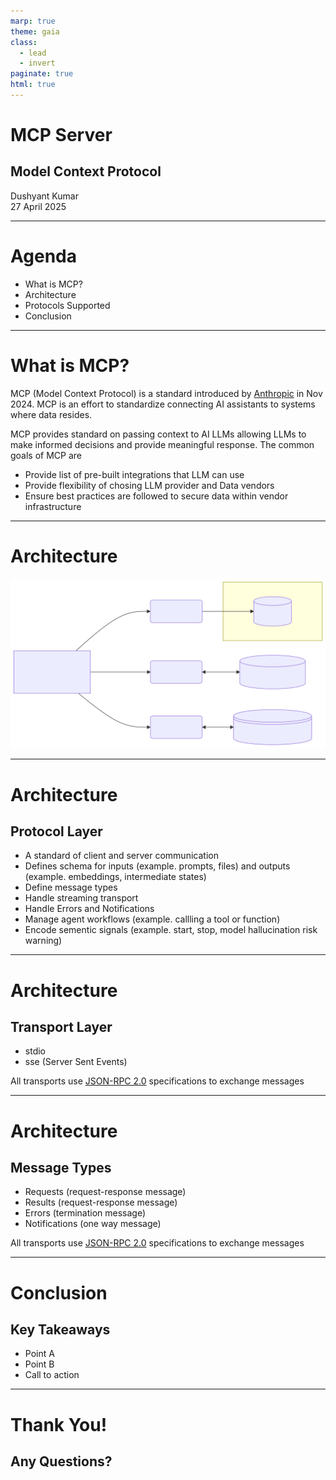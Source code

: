 ```yaml
---
marp: true
theme: gaia
class:
  - lead
  - invert
paginate: true
html: true
---
```


# MCP Server

## Model Context Protocol

Dushyant Kumar  
27 April 2025

---

# Agenda

- What is MCP?
- Architecture
- Protocols Supported
- Conclusion

---

# What is MCP?

MCP (Model Context Protocol) is a standard introduced by [Anthropic](https://www.anthropic.com/) in Nov 2024. MCP is an effort to standardize connecting AI assistants to systems where data resides. 

MCP provides standard on passing context to AI LLMs allowing LLMs to make informed decisions and provide meaningful response. The common goals of MCP are
- Provide list of pre-built integrations that LLM can use
- Provide flexibility of chosing LLM provider and Data vendors
- Ensure best practices are followed to secure data within vendor infrastructure

---

# Architecture

![width:1080px height:540px](../docs/diagrams/architechture-1.svg)

---

# Architecture

## Protocol Layer

- A standard of client and server communication
- Defines schema for inputs (example. prompts, files) and outputs (example. embeddings, intermediate states)
- Define message types
- Handle streaming transport
- Handle Errors and Notifications
- Manage agent workflows (example. callling a tool or function)
- Encode sementic signals (example. start, stop, model hallucination risk warning)

---

# Architecture

## Transport Layer

- stdio
- sse (Server Sent Events)

All transports use [JSON-RPC 2.0](https://www.jsonrpc.org/) specifications to exchange messages

---

# Architecture

## Message Types

- Requests (request-response message)
- Results (request-response message)
- Errors (termination message)
- Notifications (one way message)

All transports use [JSON-RPC 2.0](https://www.jsonrpc.org/) specifications to exchange messages

---

# Conclusion

## Key Takeaways

- Point A
- Point B
- Call to action

---

# Thank You!

## Any Questions?

